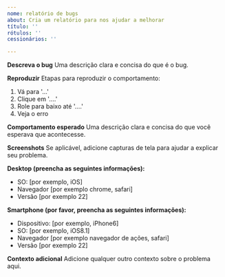 ```yaml
---
nome: relatório de bugs
about: Cria um relatório para nos ajudar a melhorar
título: ''
rótulos: ''
cessionários: ''

---
```


**Descreva o bug**
Uma descrição clara e concisa do que é o bug.

**Reproduzir**
Etapas para reproduzir o comportamento:
1. Vá para '...'
2. Clique em '....'
3. Role para baixo até '....'
4. Veja o erro

**Comportamento esperado**
Uma descrição clara e concisa do que você esperava que acontecesse.

**Screenshots**
Se aplicável, adicione capturas de tela para ajudar a explicar seu problema.

**Desktop (preencha as seguintes informações):**
- SO: [por exemplo, iOS]
- Navegador [por exemplo chrome, safari]
- Versão [por exemplo 22]

**Smartphone (por favor, preencha as seguintes informações):**
- Dispositivo: [por exemplo, iPhone6]
- SO: [por exemplo, iOS8.1]
- Navegador [por exemplo navegador de ações, safari]
- Versão [por exemplo 22]

**Contexto adicional**
Adicione qualquer outro contexto sobre o problema aqui.